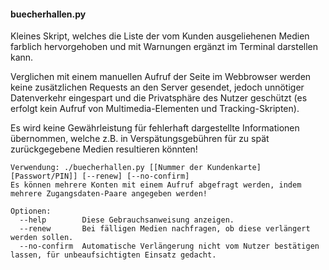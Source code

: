#### buecherhallen.py

Kleines Skript, welches die Liste der vom Kunden ausgeliehenen Medien farblich hervorgehoben und mit Warnungen ergänzt im Terminal darstellen kann.

Verglichen mit einem manuellen Aufruf der Seite im Webbrowser werden keine zusätzlichen Requests an den Server gesendet, jedoch unnötiger Datenverkehr eingespart und die Privatsphäre des Nutzer geschützt (es erfolgt kein Aufruf von Multimedia-Elementen und Tracking-Skripten).

Es wird keine Gewährleistung für fehlerhaft dargestellte Informationen übernommen, welche z.B. in Verspätungsgebühren für zu spät zurückgegebene Medien resultieren könnten!

```
Verwendung: ./buecherhallen.py [[Nummer der Kundenkarte] [Passwort/PIN]] [--renew] [--no-confirm]
Es können mehrere Konten mit einem Aufruf abgefragt werden, indem mehrere Zugangsdaten-Paare angegeben werden!

Optionen:
  --help        Diese Gebrauchsanweisung anzeigen.
  --renew       Bei fälligen Medien nachfragen, ob diese verlängert werden sollen.
  --no-confirm  Automatische Verlängerung nicht vom Nutzer bestätigen lassen, für unbeaufsichtigten Einsatz gedacht.
```